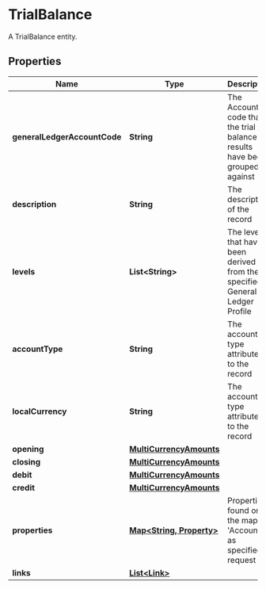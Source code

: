 

# TrialBalance

A TrialBalance entity.

## Properties

| Name | Type | Description | Notes |
|------------ | ------------- | ------------- | -------------|
|**generalLedgerAccountCode** | **String** | The Account code that the trial balance results have been grouped against |  |
|**description** | **String** | The description of the record |  [optional] |
|**levels** | **List&lt;String&gt;** | The levels that have been derived from the specified General Ledger Profile |  |
|**accountType** | **String** | The account type attributed to the record |  |
|**localCurrency** | **String** | The account type attributed to the record |  |
|**opening** | [**MultiCurrencyAmounts**](MultiCurrencyAmounts.md) |  |  |
|**closing** | [**MultiCurrencyAmounts**](MultiCurrencyAmounts.md) |  |  |
|**debit** | [**MultiCurrencyAmounts**](MultiCurrencyAmounts.md) |  |  |
|**credit** | [**MultiCurrencyAmounts**](MultiCurrencyAmounts.md) |  |  |
|**properties** | [**Map&lt;String, Property&gt;**](Property.md) | Properties found on the mapped &#39;Account&#39;, as specified in request |  [optional] |
|**links** | [**List&lt;Link&gt;**](Link.md) |  |  [optional] |



